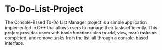# To-Do-List-Project
The Console-Based To-Do List Manager project is a simple application implemented in C++ that allows users to manage their tasks efficiently. This project provides users with basic functionalities to add, view, mark tasks as completed, and remove tasks from the list, all through a console-based interface.
